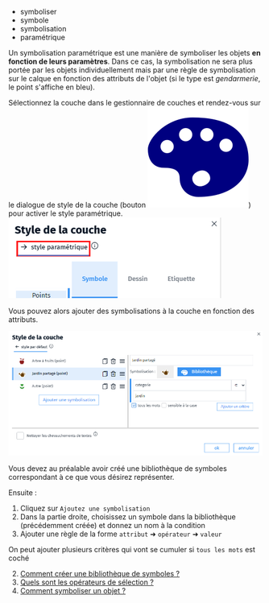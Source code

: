 - symboliser
- symbole
- symbolisation
- paramétrique

Un symbolisation paramétrique est une manière de symboliser les objets **en fonction de leurs paramètres**.
Dans ce cas, la symbolisation ne sera plus portée par les objets individuellement mais par une règle de symbolisation sur le calque en fonction des attributs de l'objet (si le type est *gendarmerie*, le point s'affiche en bleu).

Sélectionnez la couche dans le gestionnaire de couches et rendez-vous sur le dialogue de style de la couche (bouton <img class="icon" src="https://raw.githubusercontent.com/Viglino/font-gis/main/svg/edit/uEAAF-color.svg" />) pour activer le style paramétrique.
![](../../img/style-param.png)

Vous pouvez alors ajouter des symbolisations à la couche en fonction des attributs.

![](../../img/style-layer-param.png)

Vous devez au préalable avoir créé une bibliothèque de symboles correspondant à ce que vous désirez représenter.

Ensuite :
1. Cliquez sur `Ajoutez une symbolisation` 
2. Dans la partie droite, choisissez un symbole dans la bibliothèque (précédemment créée) et donnez un nom à la condition
3. Ajouter une règle de la forme `attribut` ➜ `opérateur` ➜ `valeur`

On peut ajouter plusieurs critères qui vont se cumuler si `tous les mots` est coché 


2. [Comment créer une bibliothèque de symboles ?](./Comment_créer_une_bibliothèque_de_symboles.md)
1. [Quels sont les opérateurs de sélection ?](../selection/opérateurs.md)
1. [Comment symboliser un objet ?](./Comment_symboliser_un_objet.md)